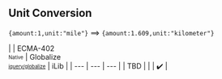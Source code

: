 ## Unit Conversion

`{amount:1,unit:"mile"}` ⟹ `{amount:1.609,unit:"kilometer"}`

| | ECMA-402<br><sub><sup>Native</sup></sub> | Globalize<br><sub><sup>[jquery/globalize][]</sup></sub> | iLib |
| --- | --- | --- |
| TBD | | | :heavy_check_mark: |

[jquery/globalize]: https://github.com/jquery/globalize/
